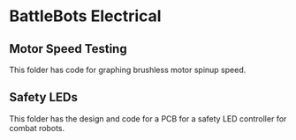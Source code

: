 BattleBots Electrical
=====================

Motor Speed Testing
-------------------
This folder has code for graphing brushless motor spinup speed.

Safety LEDs
-----------
This folder has the design and code for a PCB for a safety LED controller for combat robots.
